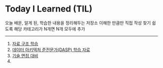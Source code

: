 # Today I Learned (TIL)

오늘 배운, 알게 된, 학습한 내용을 정리해두는 저장소
이해한 만큼만 직접 작성
찾기 쉽도록 해당 카테고리가 N개면 N개 모두에 추가

---

1. <a href="https://github.com/heejung-choi/TIL/tree/master/%EC%9E%90%EB%A3%8C%EA%B5%AC%EC%A1%B0">자료 구조 학습</a>
2. <a href="https://github.com/heejung-choi/TIL/tree/master/dasp">데이터 아키텍처 준전문가(DASP) 학습 자료</a>
3. <a href="https://github.com/heejung-choi/TIL/tree/master/%EA%B8%B0%EC%88%A0%EB%A9%B4%EC%A0%91">기술 면접 대비 </a>
4. 